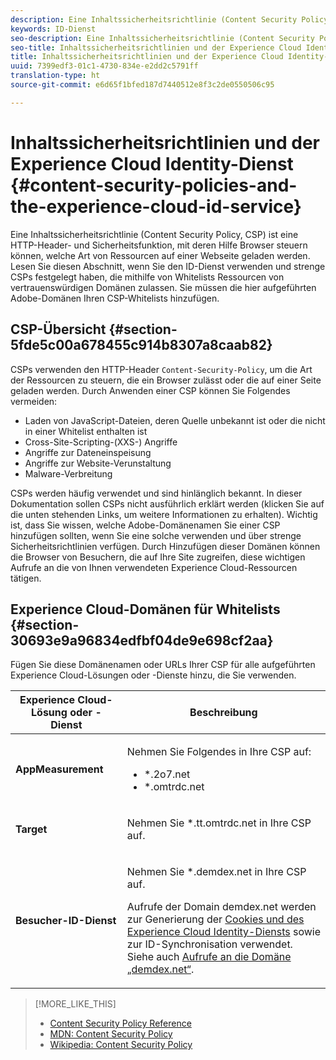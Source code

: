 ```yaml
---
description: Eine Inhaltssicherheitsrichtlinie (Content Security Policy, CSP) ist eine HTTP-Header- und Sicherheitsfunktion, mit deren Hilfe Browser steuern können, welche Art von Ressourcen auf einer Webseite geladen werden. Lesen Sie diesen Abschnitt, wenn Sie den ID-Dienst verwenden und strenge CSPs festgelegt haben, die mithilfe von Whitelists Ressourcen von vertrauenswürdigen Domänen zulassen. Sie müssen die hier aufgeführten Adobe-Domänen Ihren CSP-Whitelists hinzufügen.
keywords: ID-Dienst
seo-description: Eine Inhaltssicherheitsrichtlinie (Content Security Policy, CSP) ist eine HTTP-Header- und Sicherheitsfunktion, mit deren Hilfe Browser steuern können, welche Art von Ressourcen auf einer Webseite geladen werden. Lesen Sie diesen Abschnitt, wenn Sie den ID-Dienst verwenden und strenge CSPs festgelegt haben, die mithilfe von Whitelists Ressourcen von vertrauenswürdigen Domänen zulassen. Sie müssen die hier aufgeführten Adobe-Domänen Ihren CSP-Whitelists hinzufügen.
seo-title: Inhaltssicherheitsrichtlinien und der Experience Cloud Identity-Dienst
title: Inhaltssicherheitsrichtlinien und der Experience Cloud Identity-Dienst
uuid: 7399edf3-01c1-4730-834e-e2dd2c5791ff
translation-type: ht
source-git-commit: e6d65f1bfed187d7440512e8f3c2de0550506c95

---
```



# Inhaltssicherheitsrichtlinien und der Experience Cloud Identity-Dienst {#content-security-policies-and-the-experience-cloud-id-service}

Eine Inhaltssicherheitsrichtlinie (Content Security Policy, CSP) ist eine HTTP-Header- und Sicherheitsfunktion, mit deren Hilfe Browser steuern können, welche Art von Ressourcen auf einer Webseite geladen werden. Lesen Sie diesen Abschnitt, wenn Sie den ID-Dienst verwenden und strenge CSPs festgelegt haben, die mithilfe von Whitelists Ressourcen von vertrauenswürdigen Domänen zulassen. Sie müssen die hier aufgeführten Adobe-Domänen Ihren CSP-Whitelists hinzufügen.

## CSP-Übersicht {#section-5fde5c00a678455c914b8307a8caab82}

CSPs verwenden den HTTP-Header `Content-Security-Policy`, um die Art der Ressourcen zu steuern, die ein Browser zulässt oder die auf einer Seite geladen werden. Durch Anwenden einer CSP können Sie Folgendes vermeiden:

* Laden von JavaScript-Dateien, deren Quelle unbekannt ist oder die nicht in einer Whitelist enthalten ist
* Cross-Site-Scripting-(XXS-) Angriffe
* Angriffe zur Dateneinspeisung
* Angriffe zur Website-Verunstaltung
* Malware-Verbreitung

CSPs werden häufig verwendet und sind hinlänglich bekannt. In dieser Dokumentation sollen CSPs nicht ausführlich erklärt werden (klicken Sie auf die unten stehenden Links, um weitere Informationen zu erhalten). Wichtig ist, dass Sie wissen, welche Adobe-Domänenamen Sie einer CSP hinzufügen sollten, wenn Sie eine solche verwenden und über strenge Sicherheitsrichtlinien verfügen. Durch Hinzufügen dieser Domänen können die Browser von Besuchern, die auf Ihre Site zugreifen, diese wichtigen Aufrufe an die von Ihnen verwendeten Experience Cloud-Ressourcen tätigen.

## Experience Cloud-Domänen für Whitelists {#section-30693e9a96834edfbf04de9e698cf2aa}

Fügen Sie diese Domänenamen oder URLs Ihrer CSP für alle aufgeführten Experience Cloud-Lösungen oder -Dienste hinzu, die Sie verwenden.

<table id="table_EC9FC999A62D4B7A830CE73B0AB9EF3C"> 
 <thead> 
  <tr> 
   <th colname="col1" class="entry"> Experience Cloud-Lösung oder -Dienst </th> 
   <th colname="col2" class="entry"> Beschreibung </th> 
  </tr> 
 </thead>
 <tbody> 
  <tr> 
   <td colname="col1"> <p> <b>AppMeasurement</b> </p> </td> 
   <td colname="col2"> <p>Nehmen Sie Folgendes in Ihre CSP auf: </p> <p> 
     <ul id="ul_7522AE83A03A4115A84DF5B32D6DD79B"> 
      <li id="li_AB1EC161FB154BEDA1BEFE76C8A38A90"> <span class="codeph"> *.2o7.net</span> </li> 
      <li id="li_4B12A283716746949201528CD6AF529E"> <span class="codeph"> *.omtrdc.net</span> </li> 
     </ul> </p> </td> 
  </tr> 
  <tr> 
   <td colname="col1"> <p> <b>Target</b> </p> </td> 
   <td colname="col2"> <p>Nehmen Sie <span class="codeph">*.tt.omtrdc.net</span> in Ihre CSP auf. </p> </td> 
  </tr> 
  <tr> 
   <td colname="col1"> <p> <b>Besucher-ID-Dienst</b> </p> </td> 
   <td colname="col2"> <p>Nehmen Sie <span class="codeph">*.demdex.net</span> in Ihre CSP auf. </p> <p>Aufrufe der Domain <span class="codeph"> demdex.net</span> werden zur Generierung der <a href="../introduction/cookies.md" format="dita" scope="local"> Cookies und des Experience Cloud Identity-Diensts</a> sowie zur ID-Synchronisation verwendet. Siehe auch <a href="https://marketing.adobe.com/resources/help/en_US/aam/demdex-calls.html" format="https" scope="external">Aufrufe an die Domäne „demdex.net“</a>. </p> </td> 
  </tr> 
 </tbody> 
</table>

>[!MORE_LIKE_THIS]
>
>* [Content Security Policy Reference](https://content-security-policy.com/)
>* [MDN: Content Security Policy](https://developer.mozilla.org/de-DE/docs/Web/HTTP/CSP)
>* [Wikipedia: Content Security Policy](https://de.wikipedia.org/wiki/Content_Security_Policy)

